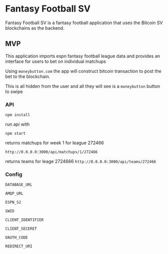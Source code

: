 # Fantasy Football SV 
Fantasy Football SV is a fantasy football application that uses the Bitcoin SV blockchains as the backend.

## MVP

This application imports espn fantasy football league data and provides an interface for users to bet on individual matchups

Using `moneybutton.com` the app will construct bitcoin transaction to post the bet to the blockchain.

This is all hidden from the user and all they will see is a `moneybutton` button to swipe

### API 

`npm install` 

run api with 

`npm start`

returns matchups for week 1 for league 272466

`http://0.0.0.0:3000/api/matchups/1/272466`

returns teams for leage 2724666
`http://0.0.0.0:3000/api/teams/272466`


### Config

`DATABASE_URL`

`AMQP_URL`

`ESPN_S2`

`SWID`

`CLIENT_IDENTIFIER`

`CLIENT_SECERET`

`OAUTH_CODE`

`REDIRECT_URI`
